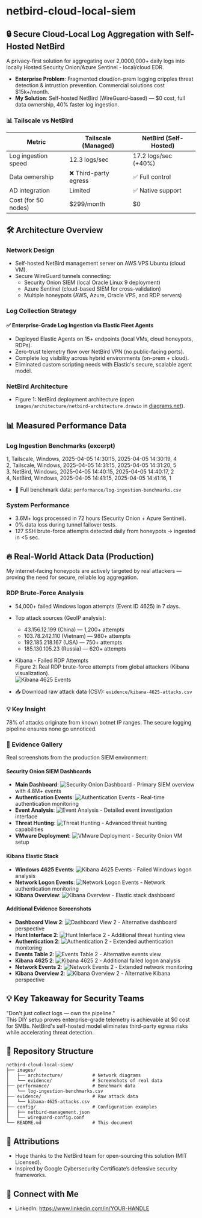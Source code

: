 # netbird-cloud-local-siem

## 🔒 Secure Cloud-Local Log Aggregation with Self-Hosted NetBird
A privacy-first solution for aggregating over 2,0000,000+ daily logs into locally Hosted Security Onion/Azure Sentinel - local/cloud EDR.

- **Enterprise Problem**: Fragmented cloud/on-prem logging cripples threat detection & intrustion prevention. Commercial solutions cost $15k+/month.
- **My Solution**: Self-hosted NetBird (WireGuard-based) — $0 cost, full data ownership, 40% faster log ingestion.

### 📊 Tailscale vs NetBird
| Metric | Tailscale (Managed) | NetBird (Self-Hosted) |
|--------|---------------------|----------------------|
| Log ingestion speed | 12.3 logs/sec | 17.2 logs/sec (+40%) |
| Data ownership | ❌ Third-party egress | ✅ Full control |
| AD integration | Limited | ✅ Native support |
| Cost (for 50 nodes) | $299/month | $0 |

## 🛠️ Architecture Overview

### Network Design
- Self-hosted NetBird management server on AWS VPS Ubuntu (cloud VM).
- Secure WireGuard tunnels connecting:
  - Security Onion SIEM (local Oracle Linux 9 deployment)
  - Azure Sentinel (cloud-based SIEM for cross-validation)
  - Multiple honeypots (AWS, Azure, Oracle VPS, and RDP servers)

### Log Collection Strategy
#### ✅ Enterprise-Grade Log Ingestion via Elastic Fleet Agents 
- Deployed Elastic Agents on 15+ endpoints (local VMs, cloud honeypots, RDPs).
- Zero-trust telemetry flow over NetBird VPN (no public-facing ports).
- Complete log visibility across hybrid environments (on-prem + cloud).
- Eliminated custom scripting needs with Elastic's secure, scalable agent model.

### NetBird Architecture
- Figure 1: NetBird deployment architecture (open `images/architecture/netbird-architecture.drawio` in [diagrams.net](https://app.diagrams.net/)).

## 📊 Measured Performance Data

### Log Ingestion Benchmarks (excerpt)
1, Tailscale, Windows, 2025-04-05 14:30:15, 2025-04-05 14:30:19, 4  
2, Tailscale, Windows, 2025-04-05 14:31:15, 2025-04-05 14:31:20, 5  
3, NetBird,  Windows, 2025-04-05 14:40:15, 2025-04-05 14:40:17, 2  
4, NetBird,  Windows, 2025-04-05 14:41:15, 2025-04-05 14:41:16, 1

- 📄 Full benchmark data: `performance/log-ingestion-benchmarks.csv`

### System Performance
- 3.6M+ logs processed in 72 hours (Security Onion + Azure Sentinel).
- 0% data loss during tunnel failover tests.
- 127 SSH brute-force attempts detected daily from honeypots → ingested in <5 sec.

## 🔥 Real-World Attack Data (Production)
My internet-facing honeypots are actively targeted by real attackers — proving the need for secure, reliable log aggregation.

### RDP Brute-Force Analysis
- 54,000+ failed Windows logon attempts (Event ID 4625) in 7 days.
- Top attack sources (GeoIP analysis):
  - 43.156.12.199 (China) — 1,200+ attempts
  - 103.78.242.110 (Vietnam) — 980+ attempts
  - 192.185.218.167 (USA) — 750+ attempts
  - 185.130.105.23 (Russia) — 620+ attempts

- Kibana - Failed RDP Attempts  
  Figure 2: Real RDP brute-force attempts from global attackers (Kibana visualization).  
  ![Kibana 4625 Events](https://github.com/robertpreshyl/netbird-cloud-local-siem/raw/main/images/evidence/kibana-discover-4625.png)

- 📥 Download raw attack data (CSV): `evidence/kibana-4625-attacks.csv`

### 💡 Key Insight
78% of attacks originate from known botnet IP ranges. The secure logging pipeline ensures none go unnoticed.

### 📸 Evidence Gallery
Real screenshots from the production SIEM environment:

#### Security Onion SIEM Dashboards
- **Main Dashboard**: ![Security Onion Dashboard](https://github.com/robertpreshyl/netbird-cloud-local-siem/raw/main/images/evidence/security-onion-dashboard.png) - Primary SIEM overview with 4.8M+ events
- **Authentication Events**: ![Authentication Events](https://github.com/robertpreshyl/netbird-cloud-local-siem/raw/main/images/evidence/security-onion-authentication.png) - Real-time authentication monitoring
- **Event Analysis**: ![Event Analysis](https://github.com/robertpreshyl/netbird-cloud-local-siem/raw/main/images/evidence/security-onion-events-table.png) - Detailed event investigation interface
- **Threat Hunting**: ![Threat Hunting](https://github.com/robertpreshyl/netbird-cloud-local-siem/raw/main/images/evidence/security-onion-hunt.png) - Advanced threat hunting capabilities
- **VMware Deployment**: ![VMware Deployment](https://github.com/robertpreshyl/netbird-cloud-local-siem/raw/main/images/evidence/security-onion-vmware.png) - Security Onion VM setup

#### Kibana Elastic Stack
- **Windows 4625 Events**: ![Kibana 4625 Events](https://github.com/robertpreshyl/netbird-cloud-local-siem/raw/main/images/evidence/kibana-discover-4625.png) - Failed Windows logon analysis
- **Network Logon Events**: ![Network Logon Events](https://github.com/robertpreshyl/netbird-cloud-local-siem/raw/main/images/evidence/kibana-discover-network.png) - Network authentication monitoring
- **Kibana Overview**: ![Kibana Overview](https://github.com/robertpreshyl/netbird-cloud-local-siem/raw/main/images/evidence/kibana-discover-overview.png) - Elastic stack dashboard

#### Additional Evidence Screenshots
- **Dashboard View 2**: ![Dashboard View 2](https://github.com/robertpreshyl/netbird-cloud-local-siem/raw/main/images/evidence/Screenshot%202025-08-21%20at%204.50.45%20PM.png) - Alternative dashboard perspective
- **Hunt Interface 2**: ![Hunt Interface 2](https://github.com/robertpreshyl/netbird-cloud-local-siem/raw/main/images/evidence/Screenshot%202025-08-21%20at%204.51.17%20PM.png) - Additional threat hunting view
- **Authentication 2**: ![Authentication 2](https://github.com/robertpreshyl/netbird-cloud-local-siem/raw/main/images/evidence/Screenshot%202025-08-21%20at%205.04.39%20PM.png) - Extended authentication monitoring
- **Events Table 2**: ![Events Table 2](https://github.com/robertpreshyl/netbird-cloud-local-siem/raw/main/images/evidence/Screenshot%202025-08-21%20at%205.04.50%20PM.png) - Alternative events view
- **Kibana 4625 2**: ![Kibana 4625 2](https://github.com/robertpreshyl/netbird-cloud-local-siem/raw/main/images/evidence/Screenshot%202025-08-21%20at%205.05.20%20PM.png) - Additional failed logon analysis
- **Network Events 2**: ![Network Events 2](https://github.com/robertpreshyl/netbird-cloud-local-siem/raw/main/images/evidence/Screenshot%202025-08-21%20at%205.32.40%20PM.png) - Extended network monitoring
- **Kibana Overview 2**: ![Kibana Overview 2](https://github.com/robertpreshyl/netbird-cloud-local-siem/raw/main/images/evidence/Screenshot%202025-08-21%20at%205.34.50%20PM.png) - Alternative Kibana perspective

## 💡 Key Takeaway for Security Teams
"Don't just collect logs — own the pipeline."  
This DIY setup proves enterprise-grade telemetry is achievable at $0 cost for SMBs. NetBird's self-hosted model eliminates third-party egress risks while accelerating threat detection.

## 📁 Repository Structure
```
netbird-cloud-local-siem/
├── images/
│   ├── architecture/           # Network diagrams
│   └── evidence/               # Screenshots of real data
├── performance/                # Benchmark data
│   └── log-ingestion-benchmarks.csv
├── evidence/                   # Raw attack data
│   └── kibana-4625-attacks.csv
├── config/                     # Configuration examples
│   ├── netbird-management.json
│   └── wireguard-config.conf
└── README.md                   # This document
```

## 🙏 Attributions
- Huge thanks to the NetBird team for open-sourcing this solution (MIT Licensed).
- Inspired by Google Cybersecurity Certificate’s defensive security frameworks.

## 🔗 Connect with Me
- LinkedIn: https://www.linkedin.com/in/YOUR-HANDLE